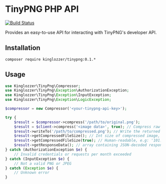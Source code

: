 # TinyPNG PHP API
[![Build Status](https://travis-ci.org/kinglozzer/tinypng.png?branch=master)](https://travis-ci.org/kinglozzer/tinypng)

Provides an easy-to-use API for interacting with TinyPNG's developer API.

## Installation

`composer require kinglozzer/tinypng:0.1.*`

## Usage

```php
use Kinglozzer\TinyPng\Compressor;
use Kinglozzer\TinyPng\Exception\AuthorizationException;
use Kinglozzer\TinyPng\Exception\InputException;
use Kinglozzer\TinyPng\Exception\LogicException;

$compressor = new Compressor('<your-tinypng-api-key>');

try {
    $result = $compressor->compress('/path/to/original.png');
    $result = $client->compress('<image data>', true); // Compress raw image data
    $result->writeTo('/path/to/compressed.png'); // Write the returned image
    $result->getCompressedFileSize(); // Int size of compressed image, e.g: 104050
    $result->getCompressedFileSize(true); // Human-readable, e.g: '101.61 KB'
    $result->getResponseData(); // array containing JSON-decoded response data
} catch (AuthorizationException $e) {
    // Invalid credentials or requests per month exceeded
} catch (InputException $e) {
    // Not a valid PNG or JPEG
} catch (Exception $e) {
    // Unknown error
}
```
